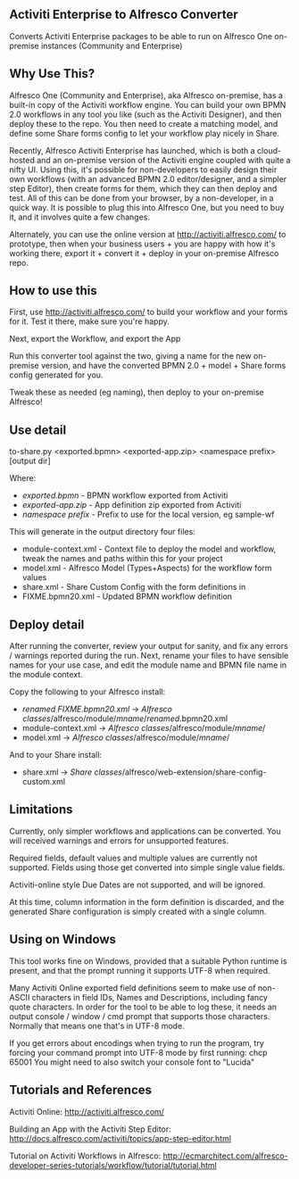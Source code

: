 Activiti Enterprise to Alfresco Converter
-----------------------------------------

Converts Activiti Enterprise packages to be able to run on Alfresco One 
on-premise instances (Community and Enterprise)

Why Use This?
-------------
Alfresco One (Community and Enterprise), aka Alfresco on-premise, has a 
built-in copy of the Activiti workflow engine. You can build your own BPMN 2.0
workflows in any tool you like (such as the Activiti Designer), and then
deploy these to the repo. You then need to create a matching model, and define
some Share forms config to let your workflow play nicely in Share.

Recently, Alfresco Activiti Enterprise has launched, which is both a 
cloud-hosted and an on-premise version of the Activiti engine coupled with 
quite a nifty UI. Using this, it's possible for non-developers to easily
design their own workflows (with an advanced BPMN 2.0 editor/designer, and a
simpler step Editor), then create forms for them, which they can then deploy
and test. All of this can be done from your browser, by a non-developer,
in a quick way. It is possible to plug this into Alfresco One, but you
need to buy it, and it involves quite a few changes.

Alternately, you can use the online version at http://activiti.alfresco.com/
to prototype, then when your business users + you are happy with how it's
working there, export it + convert it + deploy in your on-premise Alfresco
repo.

How to use this
---------------
First, use http://activiti.alfresco.com/ to build your workflow and your 
forms for it. Test it there, make sure you're happy.

Next, export the Workflow, and export the App

Run this converter tool against the two, giving a name for the new on-premise
version, and have the converted BPMN 2.0 + model + Share forms config 
generated for you.

Tweak these as needed (eg naming), then deploy to your on-premise Alfresco!

Use detail
----------
to-share.py &lt;exported.bpmn> &lt;exported-app.zip> &lt;namespace prefix> [output dir]

Where:
 * *exported.bpmn* - BPMN workflow exported from Activiti
 * *exported-app.zip* - App definition zip exported from Activiti
 * *namespace prefix* - Prefix to use for the local version, eg sample-wf

This will generate in the output directory four files:
 * module-context.xml - Context file to deploy the model and workflow, 
                 tweak the names and paths within this for your project
 * model.xml   - Alfresco Model (Types+Aspects) for the workflow form values
 * share.xml   - Share Custom Config with the form definitions in
 * FIXME.bpmn20.xml - Updated BPMN workflow definition

Deploy detail
-------------
After running the converter, review your output for sanity, and fix any errors 
/ warnings reported during the run. Next, rename your files to have sensible 
names for your use case, and edit the module name and BPMN file name in the
module context.

Copy the following to your Alfresco install:
 * *renamed FIXME.bpmn20.xml* -> *Alfresco classes*/alfresco/module/*mname*/*renamed*.bpmn20.xml
 * module-context.xml -> *Alfresco classes*/alfresco/module/*mname*/
 * model.xml -> *Alfresco classes*/alfresco/module/*mname*/

And to your Share install:
 * share.xml -> *Share classes*/alfresco/web-extension/share-config-custom.xml

Limitations
-----------
Currently, only simpler workflows and applications can be converted. You will
received warnings and errors for unsupported features.

Required fields, default values and multiple values are currently not
supported. Fields using those get converted into simple single value fields.

Activiti-online style Due Dates are not supported, and will be ignored.

At this time, column information in the form definition is discarded, and 
the generated Share configuration is simply created with a single column.

Using on Windows
----------------
This tool works fine on Windows, provided that a suitable Python runtime
is present, and that the prompt running it supports UTF-8 when required.

Many Activiti Online exported field definitions seem to make use of non-ASCII
characters in field IDs, Names and Descriptions, including fancy quote
characters. In order for the tool to be able to log these, it needs an
output console / window / cmd prompt that supports those characters. Normally 
that means one that's in UTF-8 mode.

If you get errors about encodings when trying to run the program, try forcing
your command prompt into UTF-8 mode by first running:
   chcp 65001
You might need to also switch your console font to "Lucida"

Tutorials and References
------------------------
Activiti Online:
http://activiti.alfresco.com/

Building an App with the Activiti Step Editor:
http://docs.alfresco.com/activiti/topics/app-step-editor.html

Tutorial on Activiti Workflows in Alfresco:
http://ecmarchitect.com/alfresco-developer-series-tutorials/workflow/tutorial/tutorial.html
